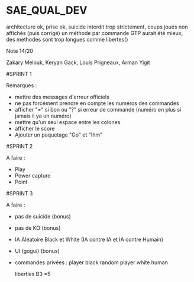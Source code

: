 # SAE_QUAL_DEV

architecture ok, prise ok, suicide interdit trop strictement, coups joués non affichés (puis corrigé)
un méthode par commande GTP aurait été mieux, des methodes sont trop longues comme libertes()

Note 14/20


Zakary Melouk, Keryan Gack, Louis Prigneaux, Arman Yigit


#SPRINT 1

Remarques : 
- mettre des messages d'erreur officiels
- ne pas forcément prendre en compte les numéros des commandes
- afficher "=" si bon ou "?" si erreur de commande (numéro en plus si jamais il ya un numéro)
- mettre qu'un seul espace entre les colones
- afficher le score
- Ajouter un paquetage "Go" et "Ihm"


#SPRINT 2 

A faire : 
- Play
- Power capture
- Point


#SPRINT 3

A faire : 
- pas de suicide (bonus)
- pas de KO (bonus)
- IA Aléatoire Black et White (IA contre IA et IA contre Humain)
- UI (gogui) (bonus)

- commandes privées :
  player black random
  player white human

  liberties B3
  =5
